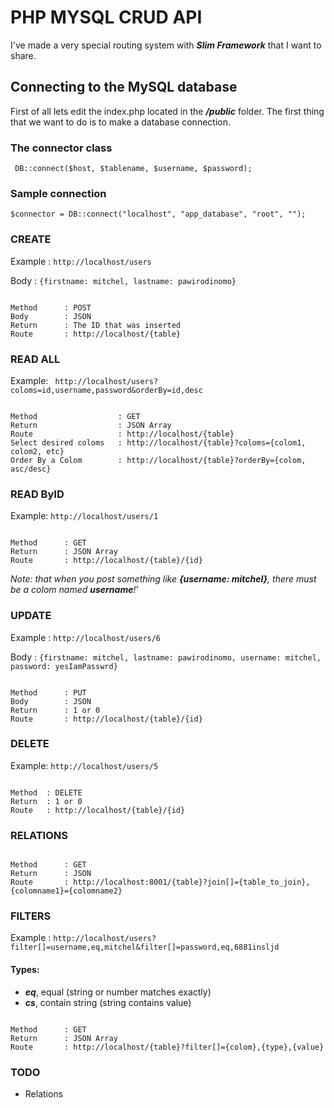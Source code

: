 # PHP MYSQL CRUD API

I've made a very special routing system with __*Slim Framework*__ that I want to share.

## Connecting to the MySQL database
First of all lets edit the index.php located in the __*/public*__ folder. The first thing that we want to do is to make a database connection.

### The connector class

` DB::connect($host, $tablename, $username, $password);`

### Sample connection 

`$connector = DB::connect("localhost", "app_database", "root", "");`

### CREATE
Example	: `http://localhost/users`

Body	: `{firstname: mitchel, lastname: pawirodinomo}`
```

Method		: POST
Body		: JSON
Return		: The ID that was inserted 
Route		: http://localhost/{table}

```
### READ ALL
Example: ` http://localhost/users?coloms=id,username,password&orderBy=id,desc`
```

Method					: GET
Return					: JSON Array
Route					: http://localhost/{table}
Select desired coloms	: http://localhost/{table}?coloms={colom1, colom2, etc}
Order By a Colom		: http://localhost/{table}?orderBy={colom, asc/desc}

```

### READ ByID
Example: `http://localhost/users/1`
```

Method		: GET
Return		: JSON Array
Route		: http://localhost/{table}/{id}

```

*Note: that when you post something like __{username: mitchel}__, there must be a colom named __username__!*'


### UPDATE
Example : `http://localhost/users/6`

Body	: `{firstname: mitchel, lastname: pawirodinomo, username: mitchel, password: yesIamPasswrd}`
```

Method		: PUT
Body		: JSON
Return		: 1 or 0
Route		: http://localhost/{table}/{id}

```

### DELETE
Example: `http://localhost/users/5`
```

Method	: DELETE
Return	: 1 or 0
Route	: http://localhost/{table}/{id}

```
### RELATIONS
```

Method		: GET
Return		: JSON
Route		: http://localhost:8001/{table}?join[]={table_to_join},{colomname1}={colomname2}

```

### FILTERS

Example : `http://localhost/users?filter[]=username,eq,mitchel&filter[]=password,eq,6881insljd`
#### Types:

- __*eq*__, equal (string or number matches exactly)
- __*cs*__, contain string (string contains value)

```

Method		: GET
Return		: JSON Array
Route		: http://localhost/{table}?filter[]={colom},{type},{value}

```

### TODO
- Relations

